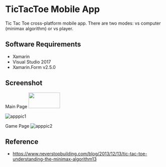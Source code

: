 # TicTacToe Mobile App
Tic Tac Toe cross-platform mobile app. There are two modes: vs computer (minimax algorithm) or vs player. 

## Software Requirements
- Xamarin 
- Visual Studio 2017
- Xamarin.Form v2.5.0

## Screenshot 
Main Page
<img src="images/apppic1" width="100" height="50">
          
![apppic1](https://user-images.githubusercontent.com/20731546/38120248-f7f7286a-3423-11e8-9153-0510bbb2d270.PNG)

Game Page 
![apppic2](https://user-images.githubusercontent.com/20731546/38120259-10b2143c-3424-11e8-82e9-613fa91e545d.PNG)



## Reference
- https://www.neverstopbuilding.com/blog/2013/12/13/tic-tac-toe-understanding-the-minimax-algorithm13 
